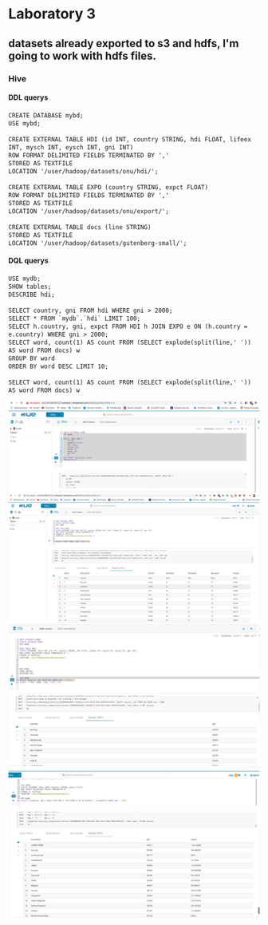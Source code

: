 # Laboratory 3

## datasets already exported to s3 and hdfs, I'm going to work with hdfs files.

### Hive

#### DDL querys
```DROP DATABASE mybd;
CREATE DATABASE mybd;
USE mybd;

CREATE EXTERNAL TABLE HDI (id INT, country STRING, hdi FLOAT, lifeex INT, mysch INT, eysch INT, gni INT) 
ROW FORMAT DELIMITED FIELDS TERMINATED BY ',' 
STORED AS TEXTFILE 
LOCATION '/user/hadoop/datasets/onu/hdi/';

CREATE EXTERNAL TABLE EXPO (country STRING, expct FLOAT) 
ROW FORMAT DELIMITED FIELDS TERMINATED BY ',' 
STORED AS TEXTFILE 
LOCATION '/user/hadoop/datasets/onu/export/';

CREATE EXTERNAL TABLE docs (line STRING) 
STORED AS TEXTFILE 
LOCATION '/user/hadoop/datasets/gutenberg-small/';
```
#### DQL querys
```
USE mydb;
SHOW tables;
DESCRIBE hdi;

SELECT country, gni FROM hdi WHERE gni > 2000;    
SELECT * FROM `mydb`.`hdi` LIMIT 100;
SELECT h.country, gni, expct FROM HDI h JOIN EXPO e ON (h.country = e.country) WHERE gni > 2000;
SELECT word, count(1) AS count FROM (SELECT explode(split(line,' ')) AS word FROM docs) w 
GROUP BY word 
ORDER BY word DESC LIMIT 10;

SELECT word, count(1) AS count FROM (SELECT explode(split(line,' ')) AS word FROM docs) w 
```
![emr1](images/hiv1.png)
![emr2](images/hiv2.png)
![emr3](images/hiv3.png)
![emr4](images/hiv4.png)
